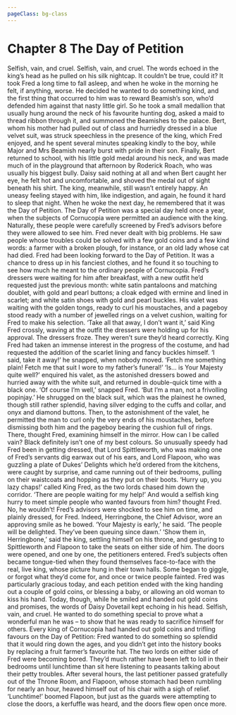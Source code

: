 ```yaml
---
pageClass: bg-class
---
```


# Chapter 8 The Day of Petition 

Selfish, vain, and cruel. Selfish, vain, and cruel.
The words echoed in the king’s head as he pulled on his silk nightcap. It couldn’t be true, could it? It took Fred a long time to fall asleep, and when he woke in the morning he felt, if anything, worse.
He decided he wanted to do something kind, and the first thing that occurred to him was to reward Beamish’s son, who’d defended him against that nasty little girl. So he took a small medallion that usually hung around the neck of his favourite hunting dog, asked a maid to thread ribbon through it, and summoned the Beamishes to the palace. Bert, whom his mother had pulled out of class and hurriedly dressed in a blue velvet suit, was struck speechless in the presence of the king, which Fred enjoyed, and he spent several minutes speaking kindly to the boy, while Major and Mrs Beamish nearly burst with pride in their son. Finally, Bert returned to school, with his little gold medal around his neck, and was made much of in the playground that afternoon by Roderick Roach, who was usually his biggest bully. Daisy said nothing at all and when Bert caught her eye, he felt hot and uncomfortable, and shoved the medal out of sight beneath his shirt.
The king, meanwhile, still wasn’t entirely happy. An uneasy feeling stayed with him, like indigestion, and again, he found it hard to sleep that night.
When he woke the next day, he remembered that it was the Day of Petition.
The Day of Petition was a special day held once a year, when the subjects of Cornucopia were permitted an audience with the king. Naturally, these people were carefully screened by Fred’s advisors before they were allowed to see him. Fred never dealt with big problems. He saw people whose troubles could be solved with a few gold coins and a few kind words: a farmer with a broken plough, for instance, or an old lady whose cat had died. Fred had been looking forward to the Day of Petition. It was a chance to dress up in his fanciest clothes, and he found it so touching to see how much he meant to the ordinary people of Cornucopia.
Fred’s dressers were waiting for him after breakfast, with a new outfit he’d requested just the previous month: white satin pantaloons and matching doublet, with gold and pearl buttons; a cloak edged with ermine and lined in scarlet; and white satin shoes with gold and pearl buckles. His valet was waiting with the golden tongs, ready to curl his moustaches, and a pageboy stood ready with a number of jewelled rings on a velvet cushion, waiting for Fred to make his selection.
‘Take all that away, I don’t want it,’ said King Fred crossly, waving at the outfit the dressers were holding up for his approval. The dressers froze. They weren’t sure they’d heard correctly. King Fred had taken an immense interest in the progress of the costume, and had requested the addition of the scarlet lining and fancy buckles himself. ‘I said, take it away!’ he snapped, when nobody moved. ‘Fetch me something plain! Fetch me that suit I wore to my father’s funeral!’
‘Is… is Your Majesty quite well?’ enquired his valet, as the astonished dressers bowed and hurried away with the white suit, and returned in double-quick time with a black one.
‘Of course I’m well,’ snapped Fred. ‘But I’m a man, not a frivolling popinjay.’
He shrugged on the black suit, which was the plainest he owned, though still rather splendid, having silver edging to the cuffs and collar, and onyx and diamond buttons. Then, to the astonishment of the valet, he permitted the man to curl only the very ends of his moustaches, before dismissing both him and the pageboy bearing the cushion full of rings.
There, thought Fred, examining himself in the mirror. How can I be called vain? Black definitely isn’t one of my best colours.
So unusually speedy had Fred been in getting dressed, that Lord Spittleworth, who was making one of Fred’s servants dig earwax out of his ears, and Lord Flapoon, who was guzzling a plate of Dukes’ Delights which he’d ordered from the kitchens, were caught by surprise, and came running out of their bedrooms, pulling on their waistcoats and hopping as they put on their boots.
‘Hurry up, you lazy chaps!’ called King Fred, as the two lords chased him down the corridor. ‘There are people waiting for my help!’
And would a selfish king hurry to meet simple people who wanted favours from him? thought Fred. No, he wouldn’t!
Fred’s advisors were shocked to see him on time, and plainly dressed, for Fred. Indeed, Herringbone, the Chief Advisor, wore an approving smile as he bowed.
‘Your Majesty is early,’ he said. ‘The people will be delighted. They’ve been queuing since dawn.’
‘Show them in, Herringbone,’ said the king, settling himself on his throne, and gesturing to Spittleworth and Flapoon to take the seats on either side of him.
The doors were opened, and one by one, the petitioners entered.
Fred’s subjects often became tongue-tied when they found themselves face-to-face with the real, live king, whose picture hung in their town halls. Some began to giggle, or forgot what they’d come for, and once or twice people fainted. Fred was particularly gracious today, and each petition ended with the king handing out a couple of gold coins, or blessing a baby, or allowing an old woman to kiss his hand.
Today, though, while he smiled and handed out gold coins and promises, the words of Daisy Dovetail kept echoing in his head. Selfish, vain, and cruel. He wanted to do something special to prove what a wonderful man he was – to show that he was ready to sacrifice himself for others. Every king of Cornucopia had handed out gold coins and trifling favours on the Day of Petition: Fred wanted to do something so splendid that it would ring down the ages, and you didn’t get into the history books by replacing a fruit farmer’s favourite hat.
The two lords on either side of Fred were becoming bored. They’d much rather have been left to loll in their bedrooms until lunchtime than sit here listening to peasants talking about their petty troubles. After several hours, the last petitioner passed gratefully out of the Throne Room, and Flapoon, whose stomach had been rumbling for nearly an hour, heaved himself out of his chair with a sigh of relief.
‘Lunchtime!’ boomed Flapoon, but just as the guards were attempting to close the doors, a kerfuffle was heard, and the doors flew open once more.